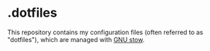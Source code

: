 # .dotfiles

This repository contains my configuration files (often referred to as "dotfiles"), 
which are managed with [GNU stow](https://www.gnu.org/software/stow).
